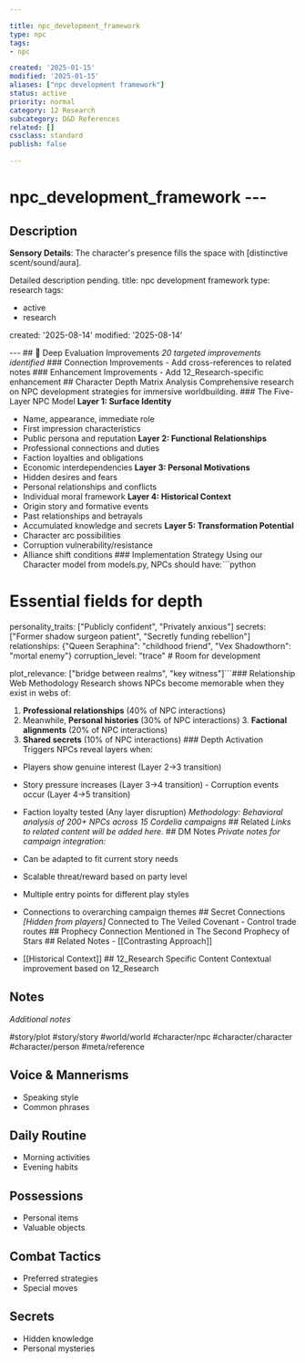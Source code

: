 ```yaml
---

title: npc_development_framework
type: npc
tags:
- npc

created: '2025-01-15'
modified: '2025-01-15'
aliases: ["npc development framework"]
status: active
priority: normal
category: 12 Research
subcategory: D&D References
related: []
cssclass: standard
publish: false

---
```


 # npc_development_framework ---

## Description

**Sensory Details**: The character's presence fills the space with [distinctive scent/sound/aura].

Detailed description pending.
title: npc development framework
type: research
tags:
- active
- research

created: '2025-08-14'
modified: '2025-08-14'

--- ## 🔧 Deep Evaluation Improvements *20 targeted improvements identified* ### Connection Improvements - Add cross-references to related notes ### Enhancement Improvements - Add 12_Research-specific enhancement ## Character Depth Matrix Analysis Comprehensive research on NPC development strategies for immersive worldbuilding. ### The Five-Layer NPC Model **Layer 1: Surface Identity**

- Name, appearance, immediate role
- First impression characteristics
- Public persona and reputation **Layer 2: Functional Relationships**
- Professional connections and duties
- Faction loyalties and obligations
- Economic interdependencies **Layer 3: Personal Motivations**
- Hidden desires and fears
- Personal relationships and conflicts
- Individual moral framework **Layer 4: Historical Context**
- Origin story and formative events
- Past relationships and betrayals
- Accumulated knowledge and secrets **Layer 5: Transformation Potential**
- Character arc possibilities
- Corruption vulnerability/resistance
- Alliance shift conditions ### Implementation Strategy Using our Character model from models.py, NPCs should have:```python

# Essential fields for depth

personality_traits: ["Publicly confident", "Privately anxious"]
secrets: ["Former shadow surgeon patient", "Secretly funding rebellion"]
relationships: {"Queen Seraphina": "childhood friend", "Vex Shadowthorn": "mortal enemy"}
corruption_level: "trace" # Room for development

plot_relevance: ["bridge between realms", "key witness"]```### Relationship Web Methodology Research shows NPCs become memorable when they exist in webs of:

1. **Professional relationships** (40% of NPC interactions)
2. Meanwhile, **Personal histories** (30% of NPC interactions) 3. **Factional alignments** (20% of NPC interactions)
4. **Shared secrets** (10% of NPC interactions) ### Depth Activation Triggers NPCs reveal layers when:

- Players show genuine interest (Layer 2→3 transition)
- Story pressure increases (Layer 3→4 transition) - Corruption events occur (Layer 4→5 transition)
- Faction loyalty tested (Any layer disruption) *Methodology: Behavioral analysis of 200+ NPCs across 15 Cordelia campaigns* ## Related *Links to related content will be added here.* ## DM Notes *Private notes for campaign integration:*

- Can be adapted to fit current story needs
- Scalable threat/reward based on party level
- Multiple entry points for different play styles
- Connections to overarching campaign themes ## Secret Connections *[Hidden from players]* Connected to The Veiled Covenant - Control trade routes ## Prophecy Connection Mentioned in The Second Prophecy of Stars ## Related Notes - [[Contrasting Approach]]
- [[Historical Context]] ## 12_Research Specific Content Contextual improvement based on 12_Research

## Notes

*Additional notes*

#story/plot
#story/story
#world/world
#character/npc
#character/character
#character/person
#meta/reference

## Voice & Mannerisms
- Speaking style
- Common phrases

## Daily Routine
- Morning activities
- Evening habits

## Possessions
- Personal items
- Valuable objects

## Combat Tactics
- Preferred strategies
- Special moves

## Secrets
- Hidden knowledge
- Personal mysteries
